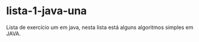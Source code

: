 # lista-1-java-una
Lista de exercício um em java, nesta lista está alguns algoritmos simples em JAVA.
